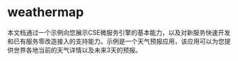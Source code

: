 # weathermap
本文档通过一个示例向您展示CSE微服务引擎的基本能力，以及对新服务快速开发和已有服务零改造接入的支持能力。示例是一个天气预报应用，该应用可以为您提供世界各地当前的天气详情以及未来3天的预报。

